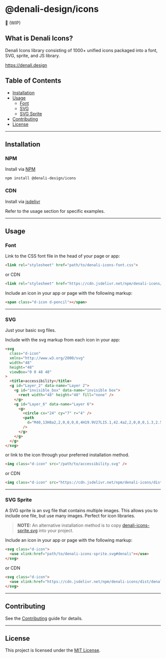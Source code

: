 # @denali-design/icons

:construction: (WIP)

## What is Denali Icons?

Denali Icons library consisting of 1000+ unified icons packaged into a font, SVG, sprite, and JS library.

https://denali.design

## Table of Contents

- [Installation](#installation)
- [Usage](#usage)
  - [Font](#font)
  - [SVG](#svg)
  - [SVG Sprite](#svg-sprite)
- [Contributing](#contributing)
- [License](#license)

---

## Installation

### NPM

Install via [NPM](https://www.npmjs.com/)

```
npm install @denali-design/icons
```

### CDN

Install via [jsdelivr](https://www.jsdelivr.com/)

Refer to the usage section for specific examples.

---

## Usage

### Font

Link to the CSS font file in the head of your page or app:

```html
<link rel="stylesheet" href="path/to/denali-icons-font.css">
```
or CDN
```html
<link rel="stylesheet" href="https://cdn.jsdelivr.net/npm/denali-icons/dist/denali-icons-font.css">
```

Include an icon in your app or page with the following markup:

```html
<span class="d-icon d-pencil"></span>
```

---

### SVG

Just your basic svg files.

Include with the svg markup from each icon in your app:

```html
<svg
  class="d-icon"
  xmlns="http://www.w3.org/2000/svg"
  width="48"
  height="48"
  viewBox="0 0 48 48"
>
  <title>accessibility</title>
  <g id="Layer_2" data-name="Layer 2">
    <g id="invisible_box" data-name="invisible box">
      <rect width="48" height="48" fill="none" />
    </g>
    <g id="Layer_6" data-name="Layer 6">
      <g>
        <circle cx="24" cy="7" r="4" />
        <path
          d="M40,13H8a2,2,0,0,0,0,4H19.9V27L15.1,42.4a2,2,0,0,0,1.3,2.5H17a2,2,0,0,0,1.9-1.4L23.8,28h.4l4.9,15.6A2,2,0,0,0,31,45h.6a2,2,0,0,0,1.3-2.5L28.1,27V17H40a2,2,0,0,0,0-4Z"
        />
      </g>
    </g>
  </g>
</svg>
```

or link to the icon through your preferred installation method.

```html
<img class="d-icon" src="/path/to/accessibility.svg" />
```
or CDN
```html
<img class="d-icon" src="https://cdn.jsdelivr.net/npm/denali-icons/dist/svg/accessibility.svg" />
```

---

### SVG Sprite

A SVG sprite is an svg file that contains multiple images. This allows you to include one file, but use many images. Perfect for icon libraries.

> **NOTE:** An alternative installation method is to copy [denali-icons-sprite.svg]() into your project.

Include an icon in your app or page with the following markup:

```html
<svg class="d-icon">
  <use xlink:href="path/to/denali-icons-sprite.svg#denali"></use>
</svg>
```
or CDN
```html
<svg class="d-icon">
  <use xlink:href="https://cdn.jsdelivr.net/npm/denali-icons/dist/denali-icons-sprite.svg#denali"></use>
</svg>
```

---

## Contributing

See the [Contributing](CONTRIBUTING.md) guide for details.

---

## License

This project is licensed under the [MIT License](LICENSE.md).

